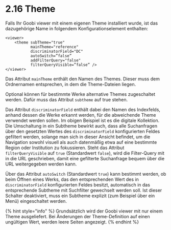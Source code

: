# 2.16 Theme

Falls Ihr Goobi viewer mit einem eigenen Theme installiert wurde, ist das dazugehörige Name in folgendem Konfigurationselement enthalten:

```markup
<viewer>
    <theme subTheme="true" 
           mainTheme="reference" 
           discriminatorField="DC" 
           autoSwitch=”false” 
           addFilterQuery="false" 
           filterQueryVisible=”false” />
</viewer>
```

Das Attribut `mainTheme` enthält den Namen des Themes. Dieser muss dem Ordnernamen entsprechen, in dem die Theme-Dateien liegen.

Optional können für bestimmte Werke alternative Themes zugeschaltet werden. Dafür muss das Attribut `subtheme` auf true stehen.

Das Attribut `discriminatorField` enthält dabei den Namen des Indexfelds, anhand dessen die Werke erkannt werden, für die abweichende Theme verwendet werden sollen. Im obigen Beispiel ist es die digitale Kollektion. Die Umschaltung in ein Subtheme bewirkt auch, dass alle Suchanfragen über den gesetzten Wertes des `discriminatorField` konfigurierten Feldes gefiltert werden, solange man sich in dieser Ansicht befindet, um die Navigation sowohl visuell als auch datenmäßig etwa auf eine bestimmte Region oder Institution zu fokussieren. Steht das Attribut `filterQueryVisible` auf `true` \(Standardwert `false`\), wird die Filter-Query mit in die URL geschrieben, damit eine gefilterte Suchanfrage bequem über die URL weitergegeben werden kann.

Über das Attribut `autoSwitch` \(Standardwert `true`\) kann bestimmt werden, ob beim Öffnen eines Werks, das den entsprechenden Wert des in `discriminatorField` konfigurierten Feldes besitzt, automatisch in das entsprechende Subtheme mit Suchfilter gewechselt werden soll. Ist dieser Schalter deaktiviert, muss ein Subtheme explizit \(zum Beispiel über ein Menü\) eingeschaltet werden.

{% hint style="info" %}
Grundsätzlich wird der Goobi viewer mit nur einem Theme ausgeliefert. Bei Änderungen der Theme-Definition auf einen ungültigen Wert, werden leere Seiten angezeigt.
{% endhint %}

